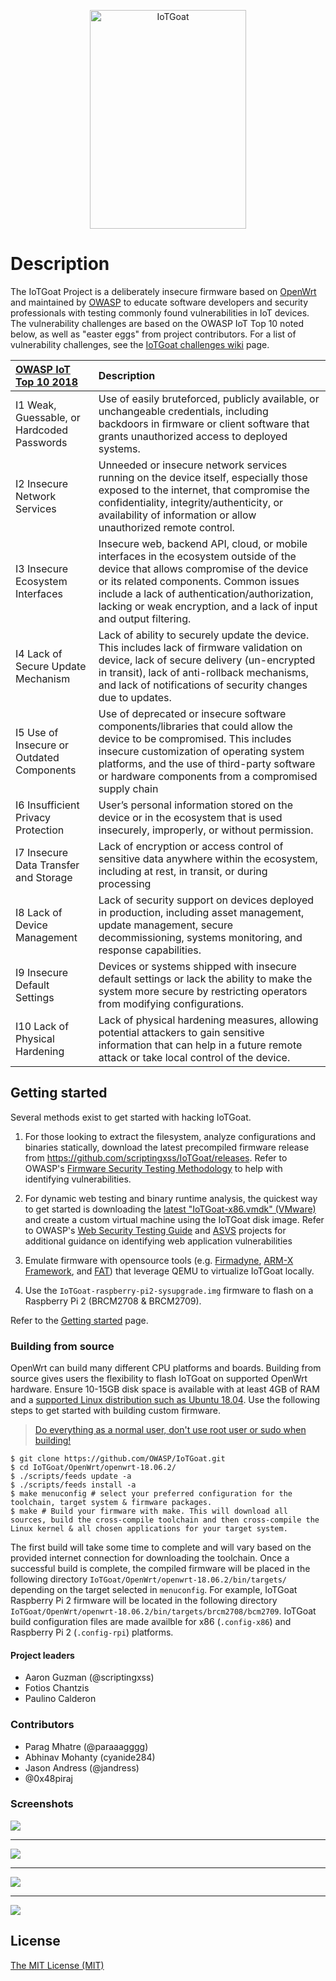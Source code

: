 <p align="center"><img src="/images/vertical-blue-logo.png" alt="IoTGoat" width="250" height="350" /></p>

# Description

The IoTGoat Project is a deliberately insecure firmware based on [OpenWrt](https://openwrt.org/) and maintained by [OWASP](http://owasp.org/) to educate software developers and security professionals with testing commonly found vulnerabilities in IoT devices. The vulnerability challenges are based on the OWASP IoT Top 10 noted below, as well as "easter eggs" from project contributors. For a list of vulnerability challenges, see the [IoTGoat challenges wiki](https://github.com/OWASP/IoTGoat/wiki/IoTGoat-challenges) page. 

| [OWASP IoT Top 10 2018](https://www.owasp.org/images/1/1c/OWASP-IoT-Top-10-2018-final.pdf) | Description |
| :--- | :--- |
| I1 Weak, Guessable, or Hardcoded Passwords | Use of easily bruteforced, publicly available, or unchangeable credentials, including backdoors in firmware or client software that grants unauthorized access to deployed systems. |
| I2 Insecure Network Services | Unneeded or insecure network services running on the device itself, especially those exposed to the internet, that compromise the confidentiality, integrity/authenticity, or availability of information or allow unauthorized remote control. |
| I3 Insecure Ecosystem Interfaces | Insecure web, backend API, cloud, or mobile interfaces in the ecosystem outside of the device that allows compromise of the device or its related components. Common issues include a lack of authentication/authorization, lacking or weak encryption, and a lack of input and output filtering. |
| I4 Lack of Secure Update Mechanism | Lack of ability to securely update the device. This includes lack of firmware validation on device, lack of secure delivery \(un-encrypted in transit\), lack of anti-rollback mechanisms, and lack of notifications of security changes due to updates. |
| I5 Use of Insecure or Outdated Components | Use of deprecated or insecure software components/libraries that could allow the device to be compromised. This includes insecure customization of operating system platforms, and the use of third-party software or hardware components from a compromised supply chain |
| I6 Insufficient Privacy Protection | User’s personal information stored on the device or in the ecosystem that is used insecurely, improperly, or without permission. |
| I7 Insecure Data Transfer and Storage | Lack of encryption or access control of sensitive data anywhere within the ecosystem, including at rest, in transit, or during processing |
| I8 Lack of Device Management | Lack of security support on devices deployed in production, including asset management, update management, secure decommissioning, systems monitoring, and response capabilities. |
| I9 Insecure Default Settings | Devices or systems shipped with insecure default settings or lack the ability to make the system more secure by restricting operators from modifying configurations. |
| I10 Lack of Physical Hardening | Lack of physical hardening measures, allowing potential attackers to gain sensitive information that can help in a future remote attack or take local control of the device. |

## Getting started

Several methods exist to get started with hacking IoTGoat. 

1. For those looking to extract the filesystem, analyze configurations and binaries statically, download the latest precompiled firmware release from https://github.com/scriptingxss/IoTGoat/releases. Refer to OWASP's [Firmware Security Testing Methodology](https://scriptingxss.gitbook.io/firmware-security-testing-methodology/) to help with identifying vulnerabilities. 
   
2. For dynamic web testing and binary runtime analysis, the quickest way to get started is downloading the [latest "IoTGoat-x86.vmdk" (VMware)](https://github.com/scriptingxss/IoTGoat/releases) and create a custom virtual machine using the IoTGoat disk image. Refer to OWASP's [Web Security Testing Guide](https://github.com/OWASP/wstg/tree/master/document) and [ASVS](https://github.com/OWASP/ASVS) projects for additional guidance on identifying web application vulnerabilities

3. Emulate firmware with opensource tools (e.g. [Firmadyne](https://github.com/firmadyne/firmadyne), [ARM-X Framework](https://github.com/therealsaumil/armx/), and [FAT](https://github.com/attify/firmware-analysis-toolkit)) that leverage QEMU to virtualize IoTGoat locally.

4. Use the `IoTGoat-raspberry-pi2-sysupgrade.img` firmware to flash on a Raspberry Pi 2 (BRCM2708 & BRCM2709).

Refer to the [Getting started](https://github.com/OWASP/IoTGoat/wiki/Getting-started) page.

### Building from source
OpenWrt can build many different CPU platforms and boards. Building from source gives users the flexibility to flash IoTGoat on supported OpenWrt hardware. Ensure 10-15GB disk space is available with at least 4GB of RAM and a [supported Linux distribution such as Ubuntu 18.04](https://openwrt.org/docs/guide-developer/build-system/install-buildsystem). Use the following steps to get started with building custom firmware. 

> [Do everything as a normal user, don't use root user or sudo when building!](https://openwrt.org/docs/guide-developer/build-system/use-buildsystem)

```
$ git clone https://github.com/OWASP/IoTGoat.git
$ cd IoTGoat/OpenWrt/openwrt-18.06.2/
$ ./scripts/feeds update -a
$ ./scripts/feeds install -a
$ make menuconfig # select your preferred configuration for the toolchain, target system & firmware packages.
$ make # Build your firmware with make. This will download all sources, build the cross-compile toolchain and then cross-compile the Linux kernel & all chosen applications for your target system.
```
The first build will take some time to complete and will vary based on the provided internet connection for downloading the toolchain. Once a successful build is complete, the compiled firmware will be placed in the following directory `IoTGoat/OpenWrt/openwrt-18.06.2/bin/targets/` depending on the target selected in `menuconfig`. For example, IoTGoat Raspberry Pi 2 firmware will be located in the following directory `IoTGoat/OpenWrt/openwrt-18.06.2/bin/targets/brcm2708/bcm2709`. IoTGoat build configuration files are made availble for x86 (`.config-x86`) and Raspberry Pi 2 (`.config-rpi`) platforms.

#### Project leaders

* Aaron Guzman (@scriptingxss)
* Fotios Chantzis
* Paulino Calderon

### Contributors

* Parag Mhatre (@paraaagggg)
* Abhinav Mohanty (cyanide284)
* Jason Andress (@jandress)
* @0x48piraj

### Screenshots

![](https://github.com/OWASP/IoTGoat/blob/master/images/IoTGoat_login.png)
***
![](https://github.com/OWASP/IoTGoat/blob/master/images/IoTGoat_upnp.png)
***
![](https://github.com/OWASP/IoTGoat/blob/master/images/IoTGoat_wireless.png)
***
![](https://github.com/OWASP/IoTGoat/blob/master/images/OWASPIoTGoat_console.png)

## License

[The MIT License (MIT)](./LICENSE.md)
